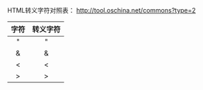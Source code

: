 HTML转义字符对照表：
http://tool.oschina.net/commons?type=2

字符|转义字符
:-:|:-:
"|&quot;
&|&amp;
<|&lt; 
>|&gt; 


